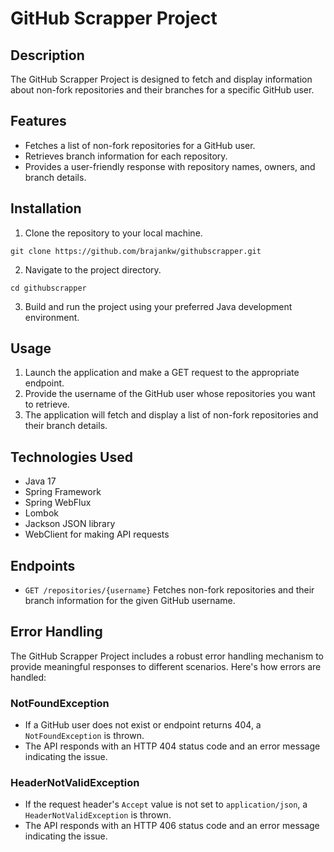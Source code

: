 # GitHub Scrapper Project

## Description
The GitHub Scrapper Project is designed to fetch and display information about non-fork repositories and their branches for a specific GitHub user.

## Features
- Fetches a list of non-fork repositories for a GitHub user.
- Retrieves branch information for each repository.
- Provides a user-friendly response with repository names, owners, and branch details.

## Installation
1. Clone the repository to your local machine.

```
git clone https://github.com/brajankw/githubscrapper.git
```

2. Navigate to the project directory.

```
cd githubscrapper
```

3. Build and run the project using your preferred Java development environment.

## Usage
1. Launch the application and make a GET request to the appropriate endpoint.
2. Provide the username of the GitHub user whose repositories you want to retrieve.
3. The application will fetch and display a list of non-fork repositories and their branch details.

## Technologies Used
- Java 17
- Spring Framework
- Spring WebFlux
- Lombok
- Jackson JSON library
- WebClient for making API requests

## Endpoints
- `GET /repositories/{username}`
  Fetches non-fork repositories and their branch information for the given GitHub username.

## Error Handling

The GitHub Scrapper Project includes a robust error handling mechanism to provide meaningful responses to different scenarios. Here's how errors are handled:

### NotFoundException
- If a GitHub user does not exist or endpoint returns 404, a `NotFoundException` is thrown.
- The API responds with an HTTP 404 status code and an error message indicating the issue.

### HeaderNotValidException
- If the request header's `Accept` value is not set to `application/json`, a `HeaderNotValidException` is thrown.
- The API responds with an HTTP 406 status code and an error message indicating the issue.